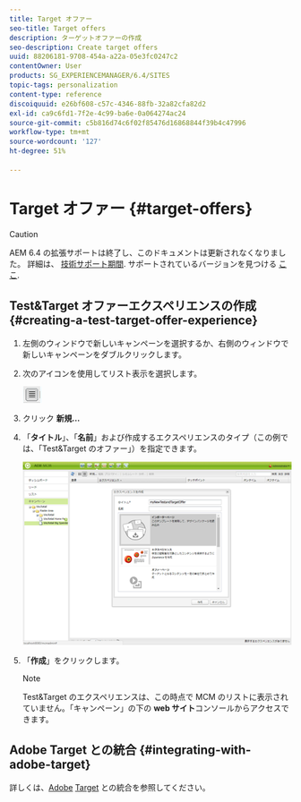 ```yaml
---
title: Target オファー
seo-title: Target offers
description: ターゲットオファーの作成
seo-description: Create target offers
uuid: 88206181-9708-454a-a22a-05e3fc0247c2
contentOwner: User
products: SG_EXPERIENCEMANAGER/6.4/SITES
topic-tags: personalization
content-type: reference
discoiquuid: e26bf608-c57c-4346-88fb-32a82cfa82d2
exl-id: ca9c6fd1-7f2e-4c99-ba6e-0a064274ac24
source-git-commit: c5b816d74c6f02f85476d16868844f39b4c47996
workflow-type: tm+mt
source-wordcount: '127'
ht-degree: 51%

---
```


# Target オファー {#target-offers}

>[!CAUTION]
>
>AEM 6.4 の拡張サポートは終了し、このドキュメントは更新されなくなりました。 詳細は、 [技術サポート期間](https://helpx.adobe.com/jp/support/programs/eol-matrix.html). サポートされているバージョンを見つける [ここ](https://experienceleague.adobe.com/docs/?lang=ja).

## Test&amp;Target オファーエクスペリエンスの作成 {#creating-a-test-target-offer-experience}

1. 左側のウィンドウで新しいキャンペーンを選択するか、右側のウィンドウで新しいキャンペーンをダブルクリックします。
1. 次のアイコンを使用してリスト表示を選択します。

   ![](do-not-localize/chlimage_1-11.png)

1. クリック **新規…**
1. 「**タイトル**」、「**名前**」および作成するエクスペリエンスのタイプ（この例では、「Test&amp;Target のオファー」）を指定できます。

   ![chlimage_1-139](assets/chlimage_1-139.png)

1. 「**作成**」をクリックします。

   >[!NOTE]
   >
   >Test&amp;Target のエクスペリエンスは、この時点で MCM のリストに表示されていません。「キャンペーン」の下の **web サイト**&#x200B;コンソールからアクセスできます。

## Adobe Target との統合 {#integrating-with-adobe-target}

詳しくは、[Adobe](/help/sites-administering/target.md) [Target](/help/sites-administering/target.md) との統合を参照してください。
